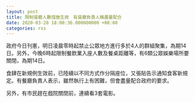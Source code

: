 ```yaml
---
layout: post
title: 限制餐廳人數措施生效　有餐廳負責人稱盡量配合
date: 2020-03-28 18:00:36.000000000 +08:00
categories: rss
---
```


政府今日刊憲，明日凌晨零時起禁止公眾地方進行多於4人的群組聚集，為期14日。另外，今晚6時起限制餐飲業入座人數及餐桌距離等，有6類公眾娛樂場所要關閉，為期14日。

食肆在新規例生效前，已陸續以不同方式作分隔座位，又張貼告示通知食客新規定。有餐廳負責人表示，雖然執行上有困難，但會盡量配合政府的要求。

另外，有市民趕在戲院關閉前，連續看3套電影。
